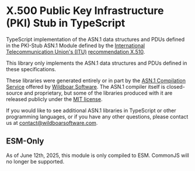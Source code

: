 # X.500 Public Key Infrastructure (PKI) Stub in TypeScript

TypeScript implementation of the ASN.1 data structures and PDUs defined in the
PKI-Stub ASN.1 Module defined by the
[International Telecommunication Union's (ITU)](https://www.itu.int/en/Pages/default.aspx)
[recommendation X.510](https://www.itu.int/rec/T-REC-X.510/en).

This library only implements the ASN.1 data structures and PDUs defined in these
specifications.

These libraries were generated entirely or in part by the
[ASN.1 Compilation Service](https://wildboarsoftware.com/asn1-compilation)
offered by [Wildboar Software](https://wildboarsoftware.com). The ASN.1
compiler itself is closed-source and proprietary, but some of the libraries
produced with it are released publicly under the
[MIT license](https://mit-license.org/).

If you would like to see additional ASN.1 libraries in TypeScript or other
programming languages, or if you have any other questions, please contact us at
[contact@wildboarsoftware.com](mailto:contact@wildboarsoftware.com).

## ESM-Only

As of June 12th, 2025, this module is only compiled to ESM. CommonJS will no
longer be supported.

